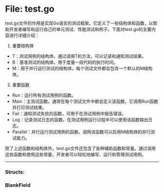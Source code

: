 # File: test.go

test.go文件的作用是实现Go语言的测试框架。它定义了一些结构体和函数，以帮助开发者编写和运行自己的单元测试、性能测试和例子。下面对test.go的主要内容进行详细介绍：

1. 重要结构体

- T：测试用例的结构体。通过调用T的方法，可以记录和通知测试结果。
- B：基准测试的结构体。用于度量一段代码的执行时间。
- M：用于并行运行测试的结构体。每个测试文件都会包含一个默认的M结构体。

2. 重要函数

- Run：运行所有测试用例的函数。
- Main：主测试函数。通常在每个测试文件中都会定义该函数。它调用Run函数并打印测试结果。
- Fail：通知测试失败的函数，可用于在测试用例中报告错误。
- Log：记录测试日志的函数。在测试用例运行过程中可以使用该函数输出日志。
- Parallel：并行运行测试用例的函数。调用该函数可以启用M结构体的并行测试能力。

除了上述函数和结构体外，test.go文件还包含了各种辅助函数和常量。通过调用这些函数和使用这些常量，开发者可以轻松地编写、运行和管理测试用例。




---

### Structs:

### BlankField





